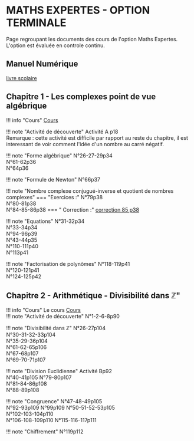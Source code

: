 # MATHS EXPERTES - OPTION TERMINALE

Page regroupant les documents des cours de l'option Maths Expertes. <br>
L'option est évaluée en controle continu.
## Manuel Numérique 
[livre scolaire](https://fr.calameo.com/read/0005967295d0b5d5c47f6?authid=nDfde6HMoRP5 "Livre spé Maths")
## Chapitre 1 - Les complexes point de vue algébrique

!!! info "Cours" 
    [Cours](./cours/MEXP/Chap1/Cours-Chap1.pdf)

!!! note "Activité de découverte"
    Activité A p18  
    Remarque : cette activité est difficile par rapport au reste du chapitre, il est interessant de voir comment l'idée d'un nombre au carré négatif.  

!!! note "Forme algébrique"
    N°26-27-29p34  
    N°61-62p36  
    N°64p36  
    
!!! note "Formule de Newton" 
    N°66p37  
    

!!! note "Nombre complexe conjugué-inverse et quotient de nombres complexes"
    === "Exercices :"
        N°79p38  
        N°80-81p38  
        N°84-85-86p38
    === " Correction :"
        [correction 85 p38](./cours/MEXP/Chap1/Ex_85.jpg)

    
!!! note "Equations" 
    N°31-32p34  
    N°33-34p34  
    N°94-96p39  
    N°43-44p35  
    N°110-111p40  
    N°113p41

!!! note "Factorisation de polynômes"
    N°118-119p41  
    N°120-121p41  
    N°124-125p42

## Chapitre 2 - Arithmétique - Divisibilité dans $\mathbb{Z}$"
!!! info "Cours" 
    Le cours [Cours](./cours/MEXP/Chap2/Cours_Chap2.pdf)   
!!! note "Activité de découverte"
    N°1-2-6-8p90  
    
!!! note "Divisibilité dans $\mathbb{Z}$"
    N°26-27p104  
    N°30-31-32-33p104  
    N°35-29-36p104  
    N°61-62-65p106  
    N°67-68p107  
    N°69-70-71p107  

!!! note "Division Euclidienne"
    Activité Bp92  
    N°40-41p105
    N°79-80p107  
    N°81-84-86p108  
    N°88-89p108  
    
!!! note "Congruence"
    N°47-48-49p105  
    N°92-93p109
    N°99p109
    N°50-51-52-53p105  
    N°102-103-104p110  
    N°106-108-109p110
    N°115-116-117p111
    
!!! note "Chiffrement"
    N°119p112
    
<!--
## Chapitre 3 - Matrice 
??? info "Cours" 
    Le cours [Cours](./cours/MEXP/Chap3/Cours-chap3.pdf)

## Chapitre 4 - Les complexes point de vue géométrique
??? info "Cours" 
    Le cours [Cours](./cours/MEXP/Chap4/Cours-Chap4.pdf)
    
## Chapitre 5- Graphes et Suites de matrices
??? info "Cours" 
    Le cours [Cours](./cours/MEXP/Chap5/Cours-Chap5.pdf)
    
## Chapitre 6- PGCD et applications
??? info "Cours" 
    Le cours [Cours](./cours/MEXP/Chap6/Cours_Chap6.pdf)
-->

